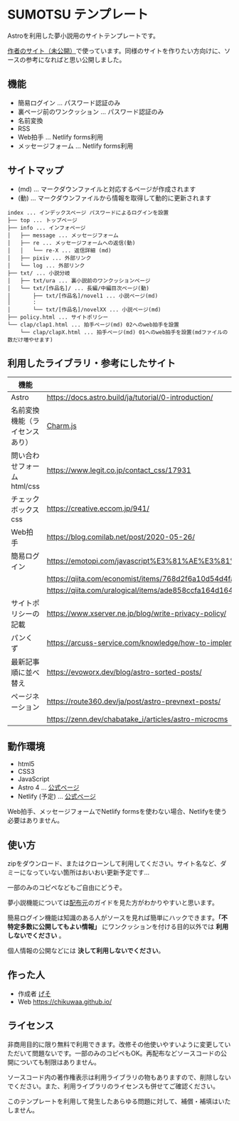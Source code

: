# SUMOTSU テンプレート

Astroを利用した夢小説用のサイトテンプレートです。

[作者のサイト（未公開）](#)で使っています。同様のサイトを作りたい方向けに、ソースの参考になればと思い公開しました。

## 機能

* 簡易ログイン ... パスワード認証のみ
* 裏ページ前のワンクッション ... パスワード認証のみ
* 名前変換
* RSS
* Web拍手 ... Netlify forms利用
* メッセージフォーム ... Netlify forms利用

## サイトマップ
* (md) ... マークダウンファイルと対応するページが作成されます
* (動) ... マークダウンファイルから情報を取得して動的に更新されます

```
index ... インデックスページ パスワードによるログインを設置
├── top ... トップページ
├── info ... インフォページ
│   ├── message ... メッセージフォーム
│   ├── re ... メッセージフォームへの返信(動)
│   │   └── re-X ... 返信詳細 (md)
│   ├── pixiv ... 外部リンク
│   └── log ... 外部リンク
├── txt/ ... 小説分岐
│   ├── txt/ura ... 裏小説前のワンクッションページ
│   └── txt/[作品名]/ ... 長編/中編目次ページ(動)
│       ├── txt/[作品名]/novel1 ... 小説ページ(md)
│       :
│       └── txt/[作品名]/novelXX ... 小説ページ(md)
├── policy.html ... サイトポリシー
└── clap/clap1.html ... 拍手ページ(md) 02へのweb拍手を設置
    └── clap/clapX.html ... 拍手ページ(md) 01へのweb拍手を設置(mdファイルの数だけ増やせます)
```

## 利用したライブラリ・参考にしたサイト

| 機能    | 参考先                                                 |
| ------- | ----------------------------------------------------- |
| Astro   | https://docs.astro.build/ja/tutorial/0-introduction/  |
| 名前変換機能（ライセンスあり） | [Charm.js](https://lanama.net/scripts/charm/) |
| 問い合わせフォームhtml/css | https://www.legit.co.jp/contact_css/17931 |
| チェックボックスcss | https://creative.eccom.jp/941/ |
| Web拍手 | https://blog.comilab.net/post/2020-05-26/ |
| 簡易ログイン | https://emotopi.com/javascript%E3%81%AE%E3%81%BF%E3%81%A7%E3%83%AD%E3%82%B0%E3%82%A4%E3%83%B3%E7%94%BB%E9%9D%A2%E3%82%92%E4%BD%9C%E6%88%90%E3%81%99%E3%82%8B%E6%96%B9%E6%B3%95%E3%80%90%E7%B0%A1%E5%8D%98%E3%82%B3%E3%83%94/ |
|  | https://qiita.com/economist/items/768d2f6a10d54d4fa39f |
|  | https://qiita.com/uralogical/items/ade858ccfa164d164a3b |
| サイトポリシーの記載 | https://www.xserver.ne.jp/blog/write-privacy-policy/ |
| パンくず | https://arcuss-service.com/knowledge/how-to-implement-breadcrumb.html |
| 最新記事順に並べ替え | https://evoworx.dev/blog/astro-sorted-posts/ |
| ページネーション | https://route360.dev/ja/post/astro-prevnext-posts/ |
|  | https://zenn.dev/chabatake_i/articles/astro-microcms |

## 動作環境

* html5
* CSS3
* JavaScript
* Astro 4 ... [公式ページ](https://docs.astro.build/ja/getting-started/)
* Netlify (予定) ... [公式ページ](https://docs.netlify.com/)

Web拍手、メッセージフォームでNetlify formsを使わない場合、Netlifyを使う必要はありません。

## 使い方

zipをダウンロード、またはクローンして利用してください。サイト名など、ダミーになっていない箇所はおいおい更新予定です...

一部のみのコピペなどもご自由にどうぞ。

夢小説機能については[配布元](https://lanama.net/scripts/charm/)のガイドを見た方がわかりやすいと思います。


簡易ログイン機能は知識のある人がソースを見れば簡単にハックできます。**「不特定多数に公開してもよい情報」** にワンクッションを付ける目的以外では **利用しないでください** 。

個人情報の公開などには **決して利用しないでください**。

## 作った人

* 作成者 [げそ](https://github.com/chikuwaa)
* Web https://chikuwaa.github.io/
<!-- * OFUSE -->

## ライセンス

非商用目的に限り無料で利用できます。改修その他使いやすいように変更していただいて問題ないです。一部のみのコピペもOK。再配布などソースコードの公開についても制限はありません。

ソースコード内の著作権表示は利用ライブラリの物もありますので、削除しないでください。また、利用ライブラリのライセンスも併せてご確認ください。

このテンプレートを利用して発生したあらゆる問題に対して、補償・補填はいたしません。
